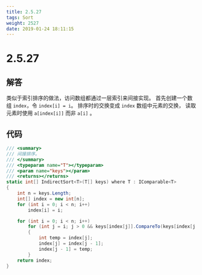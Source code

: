 ```yaml
---
title: 2.5.27
tags: Sort
weight: 2527
date: 2019-01-24 18:11:15
---
```


# 2.5.27


## 解答

类似于索引排序的做法，访问数组都通过一层索引来间接实现。
首先创建一个数组 `index`，令 `index[i] = i`。
排序时的交换变成 `index` 数组中元素的交换，
读取元素时使用 `a[index[i]]` 而非 `a[i]` 。

## 代码

```csharp
/// <summary>
/// 间接排序。
/// </summary>
/// <typeparam name="T"></typeparam>
/// <param name="keys"></param>
/// <returns></returns>
static int[] IndirectSort<T>(T[] keys) where T : IComparable<T>
{
    int n = keys.Length;
    int[] index = new int[n];
    for (int i = 0; i < n; i++)
        index[i] = i;

    for (int i = 0; i < n; i++)
        for (int j = i; j > 0 && keys[index[j]].CompareTo(keys[index[j - 1]]) < 0; j--)
        {
            int temp = index[j];
            index[j] = index[j - 1];
            index[j - 1] = temp;
        }
    return index;
}
```
